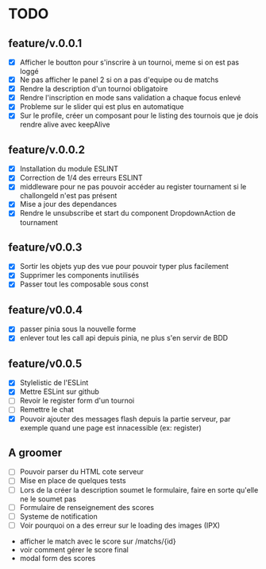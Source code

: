 # TODO

## feature/v.0.0.1
- [x] Afficher le boutton pour s'inscrire à un tournoi, meme si on est pas loggé
- [x] Ne pas afficher le panel 2 si on a pas d'equipe ou de matchs
- [x] Rendre la description d'un tournoi obligatoire
- [x] Rendre l'inscription en mode sans validation a chaque focus enlevé
- [x] Probleme sur le slider qui est plus en automatique
- [x] Sur le profile, créer un composant pour le listing des tournois que je dois rendre alive avec keepAlive
## feature/v.0.0.2
- [x] Installation du module ESLINT
- [x] Correction de 1/4 des erreurs ESLINT
- [x] middleware pour ne pas pouvoir accéder au register tournament si le challongeId n'est pas présent
- [x] Mise a jour des dependances
- [x] Rendre le unsubscribe et start du component DropdownAction de tournament

## feature/v0.0.3
- [x] Sortir les objets yup des vue pour pouvoir typer plus facilement
- [x] Supprimer les components inutilisés
- [x] Passer tout les composable sous const

## feature/v0.0.4
- [x] passer pinia sous la nouvelle forme
- [x] enlever tout les call api depuis pinia, ne plus s'en servir de BDD

## feature/v0.0.5
- [x] Stylelistic de l'ESLint
- [x] Mettre ESLint sur github
- [ ] Revoir le register form d'un tournoi
- [ ] Remettre le chat
- [x] Pouvoir ajouter des messages flash depuis la partie serveur, par exemple quand une page est innacessible (ex: register)

## A groomer
- [ ] Pouvoir parser du HTML cote serveur
- [ ] Mise en place de quelques tests
- [ ] Lors de la créer la description soumet le formulaire, faire en sorte qu'elle ne le soumet pas
- [ ] Formulaire de renseignement des scores
- [ ] Systeme de notification 
- [ ] Voir pourquoi on a des erreur sur le loading des images (IPX)

- afficher le match avec le score sur /matchs/{id}
- voir comment gérer le score final
- modal form des scores